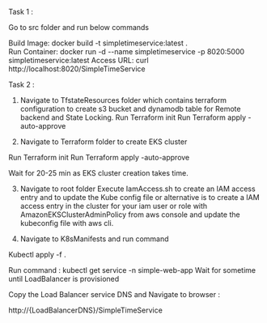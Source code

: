 Task 1 :

Go to src folder and run below commands 

Build Image: docker build -t simpletimeservice:latest .  
Run Container: docker run -d --name simpletimeservice -p 8020:5000 simpletimeservice:latest
Access URL: curl http://localhost:8020/SimpleTimeService 


Task 2 : 

1. Navigate to TfstateResources folder which contains terraform configuration to create s3 bucket and dynamodb table for 
Remote backend and State Locking.
Run Terraform init 
Run Terraform apply -auto-approve

2. Navigate to Terraform folder to create EKS cluster

Run Terraform init 
Run Terraform apply -auto-approve

Wait for 20-25 min as EKS cluster creation takes time.

3. Navigate to root folder Execute IamAccess.sh to create an IAM access entry and to update the Kube config file or alternative is to create a IAM access entry in the cluster for your iam user or role with AmazonEKSClusterAdminPolicy from aws console and update the kubeconfig file with aws cli. 

4. Navigate to K8sManifests and run command 

Kubectl apply -f .

Run command : kubectl get service -n simple-web-app
Wait for sometime until LoadBalancer is provisioned

Copy the Load Balancer service DNS and Navigate to browser :

http://{LoadBalancerDNS}/SimpleTimeService




